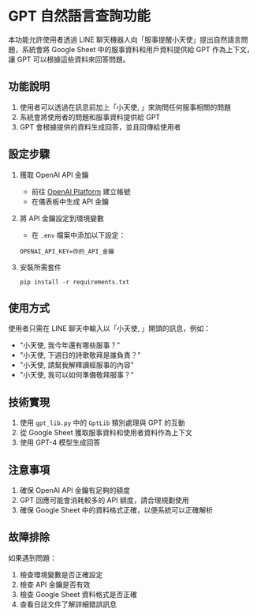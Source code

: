 # GPT 自然語言查詢功能

本功能允許使用者透過 LINE 聊天機器人向「服事提醒小天使」提出自然語言問題，系統會將 Google Sheet 中的服事資料和用戶資料提供給 GPT 作為上下文，讓 GPT 可以根據這些資料來回答問題。

## 功能說明

1. 使用者可以透過在訊息前加上「小天使, 」來詢問任何服事相關的問題
2. 系統會將使用者的問題和服事資料提供給 GPT
3. GPT 會根據提供的資料生成回答，並且回傳給使用者

## 設定步驟

1. 獲取 OpenAI API 金鑰
   - 前往 [OpenAI Platform](https://platform.openai.com/) 建立帳號
   - 在儀表板中生成 API 金鑰

2. 將 API 金鑰設定到環境變數
   - 在 `.env` 檔案中添加以下設定：
   ```
   OPENAI_API_KEY=你的_API_金鑰
   ```

3. 安裝所需套件
   ```
   pip install -r requirements.txt
   ```

## 使用方式

使用者只需在 LINE 聊天中輸入以「小天使, 」開頭的訊息，例如：

- "小天使, 我今年還有哪些服事？"
- "小天使, 下週日的詩歌敬拜是誰負責？"
- "小天使, 請幫我解釋讀經服事的內容"
- "小天使, 我可以如何準備敬拜服事？"

## 技術實現

1. 使用 `gpt_lib.py` 中的 `GptLib` 類別處理與 GPT 的互動
2. 從 Google Sheet 獲取服事資料和使用者資料作為上下文
3. 使用 GPT-4 模型生成回答

## 注意事項

1. 確保 OpenAI API 金鑰有足夠的額度
2. GPT 回應可能會消耗較多的 API 額度，請合理規劃使用
3. 確保 Google Sheet 中的資料格式正確，以便系統可以正確解析

## 故障排除

如果遇到問題：

1. 檢查環境變數是否正確設定
2. 檢查 API 金鑰是否有效
3. 檢查 Google Sheet 資料格式是否正確
4. 查看日誌文件了解詳細錯誤訊息
